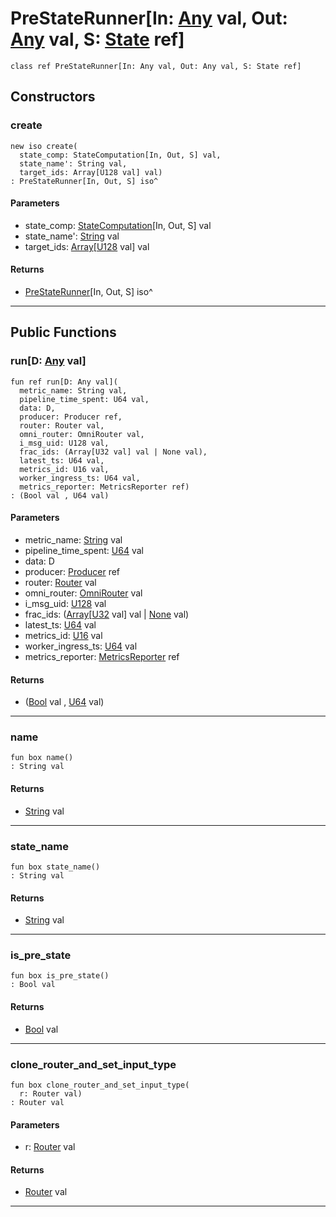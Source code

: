 # PreStateRunner\[In: [Any](builtin-Any) val, Out: [Any](builtin-Any) val, S: [State](wallaroo-core-state-State) ref\]

```pony
class ref PreStateRunner[In: Any val, Out: Any val, S: State ref]
```

## Constructors

### create

```pony
new iso create(
  state_comp: StateComputation[In, Out, S] val,
  state_name': String val,
  target_ids: Array[U128 val] val)
: PreStateRunner[In, Out, S] iso^
```
#### Parameters

*   state_comp: [StateComputation](wallaroo-core-topology-StateComputation)\[In, Out, S\] val
*   state_name': [String](builtin-String) val
*   target_ids: [Array](builtin-Array)\[[U128](builtin-U128) val\] val

#### Returns

* [PreStateRunner](wallaroo-core-topology-PreStateRunner)\[In, Out, S\] iso^

---

## Public Functions

### run\[D: [Any](builtin-Any) val\]

```pony
fun ref run[D: Any val](
  metric_name: String val,
  pipeline_time_spent: U64 val,
  data: D,
  producer: Producer ref,
  router: Router val,
  omni_router: OmniRouter val,
  i_msg_uid: U128 val,
  frac_ids: (Array[U32 val] val | None val),
  latest_ts: U64 val,
  metrics_id: U16 val,
  worker_ingress_ts: U64 val,
  metrics_reporter: MetricsReporter ref)
: (Bool val , U64 val)
```
#### Parameters

*   metric_name: [String](builtin-String) val
*   pipeline_time_spent: [U64](builtin-U64) val
*   data: D
*   producer: [Producer](wallaroo-core-common-Producer) ref
*   router: [Router](wallaroo-core-topology-Router) val
*   omni_router: [OmniRouter](wallaroo-core-topology-OmniRouter) val
*   i_msg_uid: [U128](builtin-U128) val
*   frac_ids: ([Array](builtin-Array)\[[U32](builtin-U32) val\] val | [None](builtin-None) val)
*   latest_ts: [U64](builtin-U64) val
*   metrics_id: [U16](builtin-U16) val
*   worker_ingress_ts: [U64](builtin-U64) val
*   metrics_reporter: [MetricsReporter](wallaroo-core-metrics-MetricsReporter) ref

#### Returns

* ([Bool](builtin-Bool) val , [U64](builtin-U64) val)

---

### name

```pony
fun box name()
: String val
```

#### Returns

* [String](builtin-String) val

---

### state_name

```pony
fun box state_name()
: String val
```

#### Returns

* [String](builtin-String) val

---

### is_pre_state

```pony
fun box is_pre_state()
: Bool val
```

#### Returns

* [Bool](builtin-Bool) val

---

### clone_router_and_set_input_type

```pony
fun box clone_router_and_set_input_type(
  r: Router val)
: Router val
```
#### Parameters

*   r: [Router](wallaroo-core-topology-Router) val

#### Returns

* [Router](wallaroo-core-topology-Router) val

---

